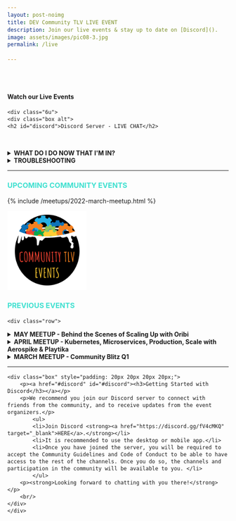 ```yaml
---
layout: post-noimg
title: DEV Community TLV LIVE EVENT
description: Join our live events & stay up to date on [Discord]().
image: assets/images/pic08-3.jpg
permalink: /live

---
```


<!-- <iframe src="https://docs.google.com/presentation/d/e/2PACX-1vTAFFgTMU6uAbKnjEIzNQbFSG5bFokdC5_J3cadvCrLp8tozcUTDEBJTcvsXv1-gy5uhiBc_bnSLf__/embed?start=true&loop=true&delayms=15000&rm=minimal"  frameborder="0" width="1440" height="100"></iframe> -->

<br/>
<br/>

<div class="inner">
<!-- One -->
<div class="row 400%">
     <div class="6u">
                    <h4> Watch our Live Events</h4> 
                    <div class="box">
                        <p><span class="image fit" style="text-align: center; position: relative; padding-bottom: 56.25%; padding-top: 30px; height: 0; overflow: hidden;"><iframe src="https://www.youtube.com/embed/videoseries?list=PL8tivQAdoavO5l6n-qusWvOtzu7BmKK22" frameborder="0" allow="accelerometer; autoplay; clipboard-write; encrypted-media; gyroscope; picture-in-picture" allowfullscreen style="position: absolute; top: 0; left: 0; width: 100%; height: 100%;"></iframe></span></p>
                           <!-- <div><h5 style="text-align: center; text-transform: uppercase;"><i class="fa fa-calendar"></i> Find the full agenda <a href="/agenda.html" target="_blank"> here</a>.</h5></div> -->
                    </div>
        </div>

   	<div class="6u">
    <div class="box alt">
    <h2 id="discord">Discord Server - LIVE CHAT</h2>
   <span class="image fit" style="text-align: center; position: relative; padding-bottom: 56.25%; padding-top: 30px; height: 0; overflow: hidden;"> <widgetbot server="744871304594849822" channel="783642230790553631" style="position: absolute; top: 0; left: 0; width: 100%; height: 100%;"></widgetbot></span>
   <br/>
    <details><summary><strong>WHAT DO I DO NOW THAT I'M IN?</strong></summary>
       <ul>
       <li>You are welcome to ask questions about talks & interact with the speakers - you can drop your Q&A in the Live Event Channel.</li>
       <li>You can interact with other community members based on topic - there is a channel for each community, you can introduce yourselves at the watercooler, and you are more than encouraged to visit the <strong>additional channels</strong> where you can find community announcements, employment opportunities, and more.</li>     
        </ul></details>
        <details><summary><strong>TROUBLESHOOTING</strong></summary>
        <img src="assets/images/error.png" width="250" style="float: left; padding-right: 20px;" />If you are seeing a yellow or red error in the box, you need to click on the "Login" button at the bottom left - and authorize "Widgetbot" and then you will be able to use the chat from within the website.
        <ul>       
        <li>If you are still seeing yourself as "UNVERIFIED" and are unable to access any channels that is because you have not accepted the Code of Conduct in the #code-of-conduct channel.  Once you do so, you will receive your "Member" role, and will be able to participate in server chats.</li>      
        </ul></details>
     <!-- <iframe src="https://discordapp.com/widget?id=744871304594849822&theme=dark" width="75%" height="500" allowtransparency="true" frameborder="0" sandbox="allow-popups allow-popups-to-escape-sandbox allow-same-origin allow-scripts"></iframe> -->
    </div>
    </div>
</div>


<hr class="major">
<div class="row">

<h3 style="text-transform: uppercase;"><span style="color: turquoise;"><i class="fa fa-calendar"></i> Upcoming Community Events</span></h3>
        
 {% include /meetups/2022-march-meetup.html %}
 
 </div>

  <div class="row">
    <img src="assets/images/communitytlv-events.png" alt="Community TLV Events" width="180" />
    <br />
    <h3><i class="fa fa-film"></i> <span style="color: turquoise; text-transform: uppercase;">Previous Events </span></h3>
    </div>
<p></p>
<p></p>

<div class="inner" style="padding: 20 20 20 20;">


    <div class="row">
  <details><summary><strong>MAY MEETUP - Behind the Scenes of Scaling Up with Oribi</strong></summary>
 {% include /meetups/may-meetup.html %}
 </details>
</div>
  <div class="row">
  <details><summary><strong>APRIL MEETUP - Kubernetes, Microservices, Production, Scale with Aerospike & Playtika</strong></summary>
 {% include /meetups/april-meetup.html %}
 </details>
</div>


<div class="row">
<details><summary><strong>MARCH MEETUP - Community Blitz Q1</strong></summary>

 {% include /meetups/march-meetup.html %}

 </details>
 </div>

</div>


<hr class="major">
<p></p>
<p></p>


<!-- End Test -->
    
   
<!-- <div class="row 200%">
	<div class="12u 12u$(medium)">
    <div class="box alt">
        <h2 id="discord">Discord Server - LIVE CHAT</h2>

    <widgetbot server="744871304594849822" channel="744871304594849825" width="800" height="600"></widgetbot>


       <!-- <iframe src="https://discordapp.com/widget?id=744871304594849822&theme=dark" width="75%" height="500" allowtransparency="true" frameborder="0" sandbox="allow-popups allow-popups-to-escape-sandbox allow-same-origin allow-scripts"></iframe> -->

   <!-- </div>
    </div> 
 </div>-->

    <div class="box" style="padding: 20px 20px 20px 20px;"> 
        <p><a href="#discord" id="#discord"><h3>Getting Started with Discord</h3></a></p>
        <p>We recommend you join our Discord server to connect with friends from the community, and to receive updates from the event organizers.</p>
            <ul>
            <li>Join Discord <strong><a href="https://discord.gg/fV4cMKQ" target="_blank">HERE</a>.</strong></li>
            <li>It is recommended to use the desktop or mobile app.</li>
            <li>Once you have joined the server, you will be required to accept the Community Guidelines and Code of Conduct to be able to have access to the rest of the channels. Once you do so, the channels and participation in the community will be available to you. </li>
            </ul>
        <p><strong>Looking forward to chatting with you there!</strong></p>
        <br/>
    </div>
    </div>	


